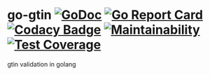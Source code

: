 # go-gtin [![GoDoc](https://godoc.org/github.com/godofdream/go-gtin?status.png)](http://godoc.org/github.com/godofdream/go-gtin) [![Go Report Card](https://goreportcard.com/badge/github.com/godofdream/go-gtin)](https://goreportcard.com/report/github.com/godofdream/go-gtin) [![Codacy Badge](https://api.codacy.com/project/badge/Grade/f505c2e5e59449e9a53ad10bcc57fc2e)](https://www.codacy.com/app/godofdream/go-gtin?utm_source=github.com&amp;utm_medium=referral&amp;utm_content=godofdream/go-gtin&amp;utm_campaign=Badge_Grade) [![Maintainability](https://api.codeclimate.com/v1/badges/dd644afb1baaa7016838/maintainability)](https://codeclimate.com/github/godofdream/go-gtin/maintainability) [![Test Coverage](https://api.codeclimate.com/v1/badges/dd644afb1baaa7016838/test_coverage)](https://codeclimate.com/github/godofdream/go-gtin/test_coverage)
gtin validation in golang
